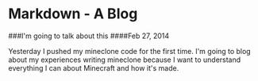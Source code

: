 Markdown - A Blog
=================

###I'm going to talk about this
####Feb 27, 2014

Yesterday I pushed my mineclone code for the first time. I'm going to blog about my experiences writing mineclone because I want to understand everything I can about Minecraft and how it's made.